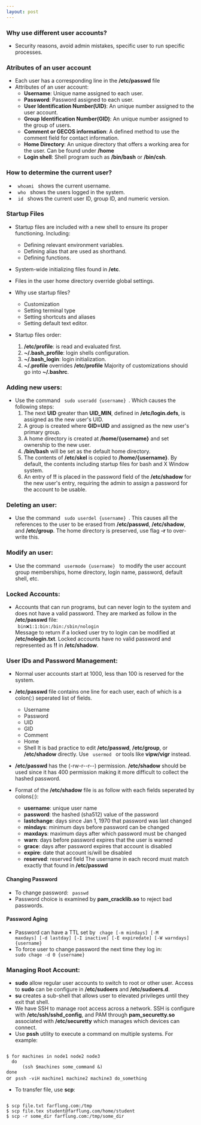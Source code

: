 ```yaml
---
layout: post
---
```

### Why use different user accounts?
- Security reasons, avoid admin mistakes, specific user to run specific processes. 

### Atributes of an user account
- Each user has a corresponding line in the **/etc/passwd** file
- Attributes of an user account:
    - **Username**: Unique name assigned to each user.
    - **Password**: Password assigned to each user.
    - **User Identification Number(UID)**: An unique number assigned to the user account. 
    - **Group Identification Number(GID)**: An unique number assigned to the group of users. 
    - **Comment or GECOS information**: A defined method to use the comment field for contact information. 
    - **Home Directory**: An unique directory that offers a working area for the user. Can be found under **/home**
    - **Login shell**: Shell program such as **/bin/bash** or **/bin/csh**.
    
### How to determine the current user? 
- <code> whoami </code> shows the current username.
- <code> who </code> shows the users logged in the system.
- <code> id </code> shows the current user ID, group ID, and numeric version. 

### Startup Files
- Startup files are included with a new shell to ensure its proper functioning. Including:
    - Defining relevant environment variables.
    - Defining alias that are used as shorthand.
    - Defining functions. 

- System-wide initializing files found in **/etc**. 
- Files in the user home directory override global settings. 
- Why use startup files?
    - Customization
    - Setting terminal type
    - Setting shortcuts and aliases
    - Setting default text editor. 

- Startup files order: 
    1. **/etc/profile**: is read and evaluated first.
    2. **~/.bash_profile**: login shells configuration.
    3. **~/.bash_login**: login initialization.
    4. **~/.profile** overrides **/etc/profile**
Majority of customizations should go into **~/.bashrc**. 

### Adding new users:
- Use the command <code> sudo useradd {username} </code>. Which causes the following steps: 
    1. The next **UID** greater than **UID_MIN**, defined in **/etc/login.defs**, is assigned as the new user's UID.
    2. A group is created where **GID=UID** and assigned as the new user's primary group.
    3. A home directory is created at **/home/{username}** and set ownership to the new user.
    4. **/bin/bash** will be set as the default home directory.
    5. The contents of **/etc/skel** is copied to **/home/{username}**. By default, the contents including startup files for bash and X Window system.
    6. An entry of **!!** is placed in the password field of the **/etc/shadow** for the new user's entry, requiring the admin to assign a password for the account to be usable. 

### Deleting an user:
- Use the command <code> sudo userdel {username} </code>. This causes all the references to the user to be erased from **/etc/passwd**, **/etc/shadow**, and **/etc/group**. The home directory is preserved, use flag **-r** to over-write this. 

### Modify an user:
- Use the command <code> usermode {username} </code> to modify the user account group memberships, home directory, login name, password, default shell, etc. 

### Locked Accounts:
- Accounts that can run programs, but can never login to the system and does not have a valid password. They are marked as follow in the **/etc/passwd** file: <br>
<code> bin:x:1:1:bin:/bin:/sbin/nologin  </code> <br>
Message to return if a locked user try to login can be modified at **/etc/nologin.txt**. Locked accounts have no valid password and represented as **!!** in **/etc/shadow**.

### User IDs and Password Management:
- Normal user accounts start at 1000, less than 100 is reserved for the system. 
- **/etc/passwd** file contains one line for each user, each of which is a colon(:) seperated list of fields.
    - Username
    - Password
    - UID
    - GID
    - Comment
    - Home
    - Shell
It is bad practice to edit **/etc/passwd**, **/etc/group**, or **/etc/shadow** directly. Use <code> usermod </code> or tools like **vipw/vigr** instead. 

- **/etc/passwd** has the (-rw-r--r--) permission. **/etc/shadow** should be used since it has 400 permission making it more difficult to collect the hashed password. 
- Format of the **/etc/shadow** file is as follow with each fields seperated by colons(:): 
    - **username**: unique user name
    - **password**: the hashed (sha512) value of the password
    - **lastchange**: days since Jan 1, 1970 that password was last changed
    - **mindays**: minimum days before password can be changed
    - **maxdays**: maximum days after which password must be changed
    - **warn**: days before password expires that the user is warned
    - **grace**: days after password expires that account is disabled
    - **expire**: date that account is/will be disabled
    - **reserved**: reserved field
The username in each record must match exactly that found in **/etc/passwd**

#### Changing Password
- To change password: <code> passwd </code>
- Password choice is examined by **pam_cracklib.so** to reject bad passwords. 

#### Password Aging
- Password can have a TTL set by <code> chage [-m mindays] [-M maxdays] [-d lastday] [-I inactive] [-E expiredate] [-W warndays] {username} </code>
- To force user to change password the next time they log in: <code> sudo chage -d 0 {username} </code>

### Managing Root Account:
- **sudo** allow regular user accounts to switch to root or other user. Access to **sudo** can be configure in **/etc/sudoers** and **/etc/sudoers.d**.
- **su** creates a sub-shell that allows user to elevated privileges until they exit that shell.
- We have SSH to manage root access across a network. SSH is configure with **/etc/ssh/sshd_config**, and PAM through **pam_securetty.so** associated with **/etc/securetty** which manages which devices can connect. 
- Use **pssh** utility to execute a command on multiple systems. For example: <br>
<code>
$ for machines in node1 node2 node3
  do
      (ssh $machines some_command &)
done
</code>
or 
<code> pssh -viH machine1 machine2 machine3 do_something </code>

- To transfer file, use **scp**: 
<code>
$ scp file.txt farflung.com:/tmp
$ scp file.tex student@farflung.com/home/student
$ scp -r some_dir farflung.com:/tmp/some_dir
</code>
